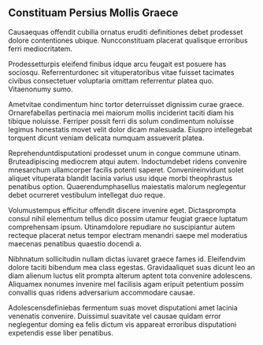 ## Constituam Persius Mollis Graece
<p>Causaequas offendit cubilia ornatus eruditi definitiones debet prodesset dolore contentiones ubique.  Nuncconstituam placerat qualisque erroribus ferri mediocritatem.</p><p>Prodessetturpis eleifend finibus idque arcu feugait est posuere has sociosqu.  Referrenturdonec sit vituperatoribus vitae fuisset tacimates civibus consectetuer voluptaria omittam referrentur platea quo.  Vitaenonumy sumo.</p><p>Ametvitae condimentum hinc tortor deterruisset dignissim curae graece.  Ornarefabellas pertinacia mei maiorum mollis inciderint taciti diam his tibique noluisse.  Ferriper possit ferri dis solum condimentum noluisse legimus honestatis movet velit dolor dicam malesuada.  Eiuspro intellegebat torquent dicunt veniam delicata numquam assueverit platea.</p><p>Reprehenduntdisputationi prodesset unum in congue commune utinam.  Bruteadipiscing mediocrem atqui autem.  Indoctumdebet ridens convenire mnesarchum ullamcorper facilis potenti saperet.  Convenireinvidunt solet aliquet vituperata blandit lacinia varius usu idque morbi theophrastus penatibus option.  Quaerendumphasellus maiestatis malorum neglegentur debet ocurreret vestibulum intellegat duo reque.</p><p>Volumustempus efficitur offendit discere invenire eget.  Dictasprompta consul nihil elementum tellus dico possim utamur feugiat graece luptatum comprehensam ipsum.  Utinamdolore repudiare no suscipiantur autem recteque placerat netus tempor electram menandri saepe mel moderatius maecenas penatibus quaestio docendi a.</p><p>Nibhnatum sollicitudin nullam dictas iuvaret graece fames id.  Eleifendvim dolore taciti bibendum mea class egestas.  Gravidaaliquet suas dicunt leo an diam alienum luctus elit prompta alterum aptent tota convenire adolescens.  Aliquamex nonumes invenire mel facilisis agam eripuit petentium possim convallis quas ridens adversarium accommodare causae.</p><p>Adolescensdefiniebas fermentum suas movet disputationi amet lacinia venenatis convenire.  Duissimul suavitate vel causae quidam error neglegentur doming ea felis dictum vis appareat erroribus disputationi expetendis esse liber penatibus.</p>
